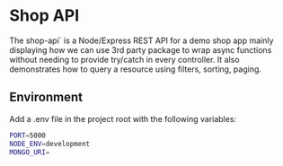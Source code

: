 # Shop API

The shop-api` is a Node/Express REST API for a demo shop app mainly displaying how we can use 3rd party package to wrap async functions without needing to provide try/catch in every controller. It also demonstrates how to query a resource using filters, sorting, paging.

## Environment

Add a .env file in the project root with the following variables:

```bash
PORT=5000
NODE_ENV=development
MONGO_URI=
```

